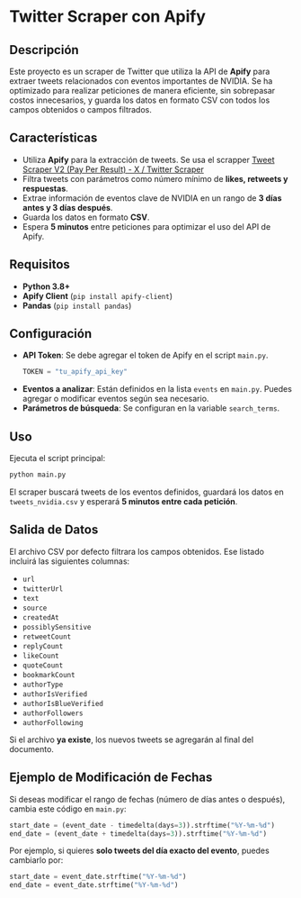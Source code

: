 # Twitter Scraper con Apify

## Descripción
Este proyecto es un scraper de Twitter que utiliza la API de **Apify** para extraer tweets relacionados con eventos importantes de NVIDIA. Se ha optimizado para realizar peticiones de manera eficiente, sin sobrepasar costos innecesarios, y guarda los datos en formato CSV con todos los campos obtenidos o campos filtrados.

## Características
- Utiliza **Apify** para la extracción de tweets. Se usa el scrapper [Tweet Scraper V2 (Pay Per Result) - X / Twitter Scraper](https://console.apify.com/actors/61RPP7dywgiy0JPD0/information/latest/readme)
- Filtra tweets con parámetros como número mínimo de **likes, retweets y respuestas**.
- Extrae información de eventos clave de NVIDIA en un rango de **3 días antes y 3 días después**.
- Guarda los datos en formato **CSV**.
- Espera **5 minutos** entre peticiones para optimizar el uso del API de Apify.

## Requisitos
- **Python 3.8+**
- **Apify Client** (`pip install apify-client`)
- **Pandas** (`pip install pandas`)

## Configuración
- **API Token**: Se debe agregar el token de Apify en el script `main.py`.
  ```python
  TOKEN = "tu_apify_api_key"
  ```
- **Eventos a analizar**: Están definidos en la lista `events` en `main.py`. Puedes agregar o modificar eventos según sea necesario.
- **Parámetros de búsqueda**: Se configuran en la variable `search_terms`.

## Uso
Ejecuta el script principal:
```sh
python main.py
```
El scraper buscará tweets de los eventos definidos, guardará los datos en `tweets_nvidia.csv` y esperará **5 minutos entre cada petición**.

## Salida de Datos
El archivo CSV por defecto filtrara los campos obtenidos. Ese listado incluirá las siguientes columnas:
- `url`
- `twitterUrl`
- `text`
- `source`
- `createdAt`
- `possiblySensitive`
- `retweetCount`
- `replyCount`
- `likeCount`
- `quoteCount`
- `bookmarkCount`
- `authorType`
- `authorIsVerified`
- `authorIsBlueVerified`
- `authorFollowers`
- `authorFollowing`

Si el archivo **ya existe**, los nuevos tweets se agregarán al final del documento.

## Ejemplo de Modificación de Fechas
Si deseas modificar el rango de fechas (número de días antes o después), cambia este código en `main.py`:
```python
start_date = (event_date - timedelta(days=3)).strftime("%Y-%m-%d")
end_date = (event_date + timedelta(days=3)).strftime("%Y-%m-%d")
```
Por ejemplo, si quieres **solo tweets del día exacto del evento**, puedes cambiarlo por:
```python
start_date = event_date.strftime("%Y-%m-%d")
end_date = event_date.strftime("%Y-%m-%d")
```

